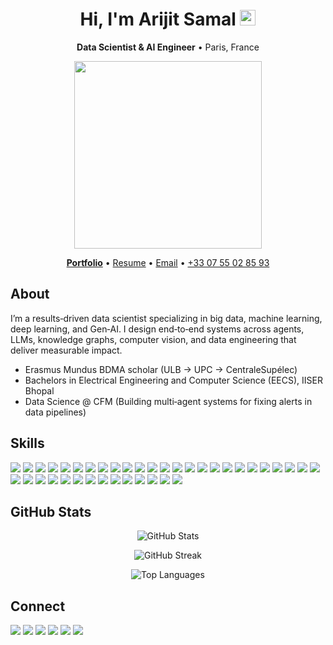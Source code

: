 <div align="center">
  <h1 align="center">Hi, I'm <b>Arijit Samal</b> <img src="https://media.giphy.com/media/hvRJCLFzcasrR4ia7z/giphy.gif" width="25"/></h1>
  <p><b>Data Scientist & AI Engineer</b> • Paris, France</p>
   <img src="https://media.giphy.com/media/qgQUggAC3Pfv687qPC/giphy.gif" width="300"/>
  <p>
    <a href="https://arijitportfolio-sigma.vercel.app/"><b>Portfolio</b></a> •
    <a href="https://drive.google.com/file/d/1nJmliSy7VRZxLZOzndwtNvbJM79sbB4E/view?usp=sharing">Resume</a> •
    <a href="mailto:arijit.samal@student-cs.fr">Email</a> •
    <a href="tel:+33755028593">+33 07 55 02 85 93</a>
  </p>
</div> 

## About
I’m a results‑driven data scientist specializing in big data, machine learning, deep learning, and Gen‑AI. I design end‑to‑end systems across agents, LLMs, knowledge graphs, computer vision, and data engineering that deliver measurable impact.

- Erasmus Mundus BDMA scholar (ULB → UPC → CentraleSupélec)
- Bachelors in Electrical Engineering and Computer Science (EECS), IISER Bhopal
- Data Science @ CFM (Building multi‑agent systems for fixing alerts in data pipelines)

## Skills
<p align="left">
  <img src="https://img.shields.io/badge/C%2FC++-00599C?logo=c%2B%2B&logoColor=white" />
  <img src="https://img.shields.io/badge/Python-3776AB?logo=python&logoColor=white" />
  <img src="https://img.shields.io/badge/Java-ED8B00?logo=java&logoColor=white" />
  <img src="https://img.shields.io/badge/OOPs-000000?logo=protocols&logoColor=white" />
  <img src="https://img.shields.io/badge/DSA-000000?logo=dependabot&logoColor=white" />
  
  <img src="https://img.shields.io/badge/NumPy-013243?logo=numpy&logoColor=white" />
  <img src="https://img.shields.io/badge/Pandas-150458?logo=pandas&logoColor=white" />
  <img src="https://img.shields.io/badge/Seaborn-3776AB?logo=python&logoColor=white" />
  <img src="https://img.shields.io/badge/Matplotlib-11557C?logo=python&logoColor=white" />
  <img src="https://img.shields.io/badge/Scikit--learn-F7931E?logo=scikitlearn&logoColor=white" />
  <img src="https://img.shields.io/badge/PyTorch-EE4C2C?logo=pytorch&logoColor=white" />
  <img src="https://img.shields.io/badge/TensorFlow-FF6F00?logo=tensorflow&logoColor=white" />
  <img src="https://img.shields.io/badge/Machine%20Learning-000000?logo=mega&logoColor=white" />
  <img src="https://img.shields.io/badge/Deep%20Learning-000000?logo=githubsponsors&logoColor=white" />
  <img src="https://img.shields.io/badge/Data%20Analytics-000000?logo=googleanalytics&logoColor=white" />
  <img src="https://img.shields.io/badge/Data%20Visualization-000000?logo=plotly&logoColor=white" />
  <img src="https://img.shields.io/badge/OpenCV-5C3EE8?logo=opencv&logoColor=white" />
  <img src="https://img.shields.io/badge/LangChain-1C3C3C?logo=chainlink&logoColor=white" />
  <img src="https://img.shields.io/badge/Streamlit-FF4B4B?logo=streamlit&logoColor=white" />
  <img src="https://img.shields.io/badge/LLM-111111?logo=openai&logoColor=white" />
  <img src="https://img.shields.io/badge/RAG-000000?logo=readme&logoColor=white" />
  <img src="https://img.shields.io/badge/Gen--AI-000000?logo=autodesk&logoColor=white" />
  <img src="https://img.shields.io/badge/Agents-000000?logo=robotframework&logoColor=white" />
  <img src="https://img.shields.io/badge/ADK-000000?logo=google&logoColor=white" />
  <img src="https://img.shields.io/badge/LangGraph-0B7285?logo=graph&logoColor=white" />
  
  <img src="https://img.shields.io/badge/SQL-336791?logo=postgresql&logoColor=white" />
  <img src="https://img.shields.io/badge/PostgreSQL-4169E1?logo=postgresql&logoColor=white" />
  <img src="https://img.shields.io/badge/Apache%20Airflow-017CEE?logo=apacheairflow&logoColor=white" />
  <img src="https://img.shields.io/badge/PySpark-E25A1C?logo=apachespark&logoColor=white" />
  <img src="https://img.shields.io/badge/Docker-2496ED?logo=docker&logoColor=white" />
  <img src="https://img.shields.io/badge/Shell-4EAA25?logo=gnubash&logoColor=white" />
  <img src="https://img.shields.io/badge/GCS-1a73e8?logo=googlecloud&logoColor=white" />
  <img src="https://img.shields.io/badge/MinIO-C72E49?logo=minio&logoColor=white" />
  <img src="https://img.shields.io/badge/Big%20Data-000000?logo=apache&logoColor=white" />
  
  <img src="https://img.shields.io/badge/SPARQL-000000?logo=w3c&logoColor=white" />
  <img src="https://img.shields.io/badge/Cypher-000000?logo=neo4j&logoColor=white" />
  <img src="https://img.shields.io/badge/Neo4j-008CC1?logo=neo4j&logoColor=white" />
  <img src="https://img.shields.io/badge/GraphDB-FF6B35?logo=semanticweb&logoColor=white" />
  <img src="https://img.shields.io/badge/OrientDB-2D72B8?logo=databricks&logoColor=white" />
</p>

## GitHub Stats
<p align="center">
  <img src="https://github-readme-stats.vercel.app/api?username=1-ARIjitS&show_icons=true&include_all_commits=true&count_private=true&rank_icon=percentile&theme=radical" alt="GitHub Stats" />
</p>

<p align="center">
  <img src="https://streak-stats.demolab.com?user=1-ARIjitS&theme=radical" alt="GitHub Streak" />
</p>

<p align="center">
  <img src="https://github-readme-stats.vercel.app/api/top-langs/?username=1-ARIjitS&layout=compact&langs_count=10&hide=jupyter%20notebook,html,smarty&theme=radical" alt="Top Languages" />
</p>

## Connect
<p align="left">
  <a href="https://linkedin.com/in/arijit-samal1"><img src="https://img.shields.io/badge/LinkedIn-0A66C2?logo=linkedin&logoColor=white" /></a>
  <a href="https://github.com/1-ARIjitS"><img src="https://img.shields.io/badge/GitHub-181717?logo=github&logoColor=white" /></a>
  <a href="https://scholar.google.com/citations?user=ePzEMRMAAAAJ&hl=en&authuser=1"><img src="https://img.shields.io/badge/Google%20Scholar-4285F4?logo=googlescholar&logoColor=white" /></a>
  <a href="https://devpost.com/arijits19"><img src="https://img.shields.io/badge/Devpost-003E54?logo=devpost&logoColor=white" /></a>
  <a href="mailto:arijit.samal@student-cs.fr"><img src="https://img.shields.io/badge/Email-D14836?logo=gmail&logoColor=white" /></a>
  <a href="https://wa.me/917008945157" target="_blank"><img src="https://img.shields.io/badge/WhatsApp-25D366?logo=whatsapp&logoColor=white" /></a>
</p>


